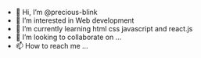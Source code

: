 - 👋 Hi, I’m @precious-blink
- 👀 I’m interested in Web development
- 🌱 I’m currently learning html css javascript and react.js
- 💞️ I’m looking to collaborate on ...
- 📫 How to reach me ...

<!---
precious-blink/precious-blink is a ✨ special ✨ repository because its `README.md` (this file) appears on your GitHub profile.
You can click the Preview link to take a look at your changes.
--->

